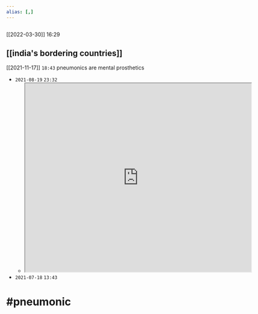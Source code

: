 ```yaml
---
alias: [,]
---
```

```toc
```

[[2022-03-30]] 16:29
## [[india's bordering countries]]


[[2021-11-17]] `18:43`
pneumonics are mental prosthetics
- `2021-08-19` `23:32`
	 - <iframe src="https://unacademy.com/lesson/mnemonic-tricks-to-learn-governor-general-of-india-part-1in-hindi/XUVKOW2R" width="600" height="500" ></iframe>
- `2021-07-18`  `13:43`
# #pneumonic 